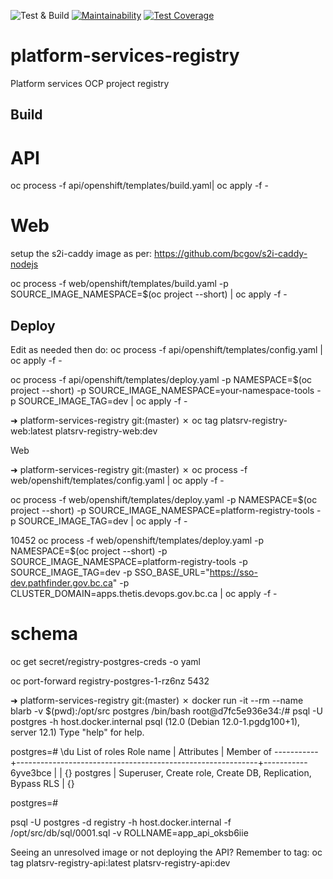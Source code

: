 ![Test & Build](https://github.com/bcgov/platform-services-registry/workflows/Test%20&%20Build/badge.svg)
[![Maintainability](https://api.codeclimate.com/v1/badges/95db366ef76313d5d4eb/maintainability)](https://codeclimate.com/github/bcgov/platform-services-registry/maintainability)
[![Test Coverage](https://api.codeclimate.com/v1/badges/95db366ef76313d5d4eb/test_coverage)](https://codeclimate.com/github/bcgov/platform-services-registry/test_coverage)


# platform-services-registry
Platform services OCP project registry

## Build

# API
oc process -f api/openshift/templates/build.yaml| oc apply -f -

# Web

setup the s2i-caddy image as per:
https://github.com/bcgov/s2i-caddy-nodejs


oc process -f web/openshift/templates/build.yaml -p SOURCE_IMAGE_NAMESPACE=$(oc project --short) | oc apply -f -

## Deploy

Edit as needed then do:
oc process -f api/openshift/templates/config.yaml | oc apply -f -

oc process -f api/openshift/templates/deploy.yaml -p NAMESPACE=$(oc project --short) -p SOURCE_IMAGE_NAMESPACE=your-namespace-tools -p SOURCE_IMAGE_TAG=dev | oc apply -f -


➜  platform-services-registry git:(master) ✗ oc tag platsrv-registry-web:latest platsrv-registry-web:dev

Web

➜  platform-services-registry git:(master) ✗ oc process -f web/openshift/templates/config.yaml | oc apply -f -

oc process -f web/openshift/templates/deploy.yaml -p NAMESPACE=$(oc project --short) -p SOURCE_IMAGE_NAMESPACE=platform-registry-tools -p SOURCE_IMAGE_TAG=dev | oc apply -f -

10452  oc process -f web/openshift/templates/deploy.yaml -p NAMESPACE=$(oc project --short) -p SOURCE_IMAGE_NAMESPACE=platform-registry-tools -p SOURCE_IMAGE_TAG=dev -p SSO_BASE_URL="https://sso-dev.pathfinder.gov.bc.ca" -p CLUSTER_DOMAIN=apps.thetis.devops.gov.bc.ca | oc apply -f -

# schema
oc get secret/registry-postgres-creds -o yaml

oc port-forward registry-postgres-1-rz6nz 5432

➜  platform-services-registry git:(master) ✗ docker run -it --rm --name blarb -v $(pwd):/opt/src postgres /bin/bash
root@d7fc5e936e34:/# psql -U postgres -h host.docker.internal
psql (12.0 (Debian 12.0-1.pgdg100+1), server 12.1)
Type "help" for help.

postgres=# \du
                                   List of roles
 Role name |                         Attributes                         | Member of 
-----------+------------------------------------------------------------+-----------
 6yve3bce  |                                                            | {}
 postgres  | Superuser, Create role, Create DB, Replication, Bypass RLS | {}

postgres=# 

psql -U postgres -d registry -h host.docker.internal -f /opt/src/db/sql/0001.sql -v ROLLNAME=app_api_oksb6iie

Seeing an unresolved image or not deploying the API? Remember to tag:
oc tag platsrv-registry-api:latest platsrv-registry-api:dev

